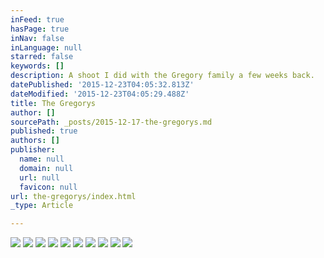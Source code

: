 ```yaml
---
inFeed: true
hasPage: true
inNav: false
inLanguage: null
starred: false
keywords: []
description: A shoot I did with the Gregory family a few weeks back.
datePublished: '2015-12-23T04:05:32.813Z'
dateModified: '2015-12-23T04:05:29.488Z'
title: The Gregorys
author: []
sourcePath: _posts/2015-12-17-the-gregorys.md
published: true
authors: []
publisher:
  name: null
  domain: null
  url: null
  favicon: null
url: the-gregorys/index.html
_type: Article

---
```

![](https://s3-us-west-2.amazonaws.com/the-grid-img/p/8928ed1cd047fd0c765968e28c4137bcea77eb78.jpg)
![](https://s3-us-west-2.amazonaws.com/the-grid-img/p/4a9c86efda3aae754f3232074052c1e0e1988d05.jpg)
![](https://s3-us-west-2.amazonaws.com/the-grid-img/p/9bb3639f3b750e196c78634329714d9596c0f21f.jpg)
![](https://s3-us-west-2.amazonaws.com/the-grid-img/p/f2a2c7543e2c04758757748fc5bd41cbb5580ebd.jpg)
![](https://s3-us-west-2.amazonaws.com/the-grid-img/p/975a556c9752bf30be34d53ad67f14045325aef4.jpg)
![](https://s3-us-west-2.amazonaws.com/the-grid-img/p/fcd8bd4454e813c0c31988ad66c68f49b397638a.jpg)
![](https://s3-us-west-2.amazonaws.com/the-grid-img/p/109083716e534cbb525aae305b72bd14a341086d.jpg)
![](https://s3-us-west-2.amazonaws.com/the-grid-img/p/51ecae06eb4e932a542c3eae1aa311b18bd241bb.jpg)
![](https://s3-us-west-2.amazonaws.com/the-grid-img/p/fb86cbf92a3bcaca8be3988483fdbb4f05929ed2.jpg)
![](https://s3-us-west-2.amazonaws.com/the-grid-img/p/47691691e8a6ac2701bf343931e0945177fabb4c.jpg)